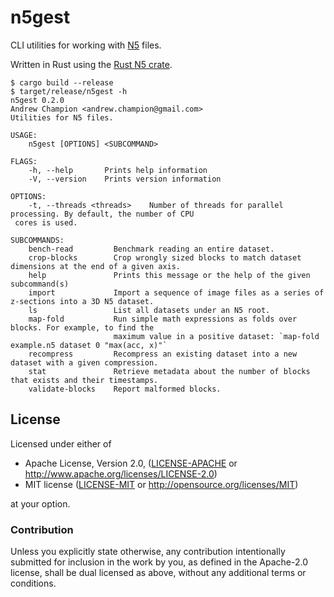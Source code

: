 # n5gest

CLI utilities for working with [N5](https://github.com/saalfeldlab/n5) files.

Written in Rust using the [Rust N5 crate](https://crates.io/crates/n5).

```console
$ cargo build --release
$ target/release/n5gest -h
n5gest 0.2.0
Andrew Champion <andrew.champion@gmail.com>
Utilities for N5 files.

USAGE:
    n5gest [OPTIONS] <SUBCOMMAND>

FLAGS:
    -h, --help       Prints help information
    -V, --version    Prints version information

OPTIONS:
    -t, --threads <threads>    Number of threads for parallel processing. By default, the number of CPU
 cores is used.

SUBCOMMANDS:
    bench-read         Benchmark reading an entire dataset.
    crop-blocks        Crop wrongly sized blocks to match dataset dimensions at the end of a given axis.
    help               Prints this message or the help of the given subcommand(s)
    import             Import a sequence of image files as a series of z-sections into a 3D N5 dataset.
    ls                 List all datasets under an N5 root.
    map-fold           Run simple math expressions as folds over blocks. For example, to find the
                       maximum value in a positive dataset: `map-fold example.n5 dataset 0 "max(acc, x)"`
    recompress         Recompress an existing dataset into a new dataset with a given compression.
    stat               Retrieve metadata about the number of blocks that exists and their timestamps.
    validate-blocks    Report malformed blocks.
```

## License

Licensed under either of

- Apache License, Version 2.0, ([LICENSE-APACHE](LICENSE-APACHE) or http://www.apache.org/licenses/LICENSE-2.0)
- MIT license ([LICENSE-MIT](LICENSE-MIT) or http://opensource.org/licenses/MIT)

at your option.

### Contribution

Unless you explicitly state otherwise, any contribution intentionally submitted for inclusion in the work by you, as defined in the Apache-2.0 license, shall be dual licensed as above, without any additional terms or conditions.
